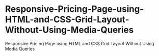 # Responsive-Pricing-Page-using-HTML-and-CSS-Grid-Layout-Without-Using-Media-Queries
Responsive Pricing Page using HTML and CSS Grid Layout Without Using Media Queries
